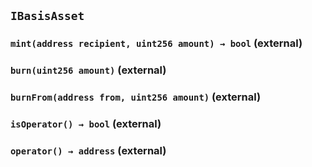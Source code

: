 ## `IBasisAsset`






### `mint(address recipient, uint256 amount) → bool` (external)





### `burn(uint256 amount)` (external)





### `burnFrom(address from, uint256 amount)` (external)





### `isOperator() → bool` (external)





### `operator() → address` (external)






